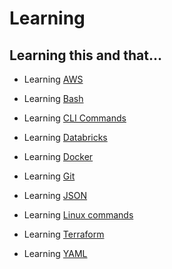 # Learning

## Learning this and that...

- Learning <a href="https://github.com/andy-9/learning/tree/main/AWS">AWS</a>

- Learning <a href="https://github.com/andy-9/learning/tree/main/bash.md">Bash</a>

- Learning <a href="https://github.com/andy-9/learning/tree/main/cli_commands.md">CLI Commands</a>

- Learning <a href="https://github.com/andy-9/learning/tree/main/Databricks">Databricks</a>

- Learning <a href="https://github.com/andy-9/learning/tree/main/Docker">Docker</a>

- Learning <a href="https://github.com/andy-9/learning/blob/main/git.md">Git</a>

- Learning <a href="https://github.com/andy-9/learning/blob/main/useful_information/what_is_json.md">JSON</a>

- Learning <a href="https://github.com/andy-9/learning/blob/main/useful_linux_commands.md">Linux commands</a>

- Learning <a href="https://github.com/andy-9/learning/blob/main/tarraform">Terraform</a>

- Learning <a href="https://github.com/andy-9/learning/blob/main/useful_information/what_is_yml.md">YAML</a>
